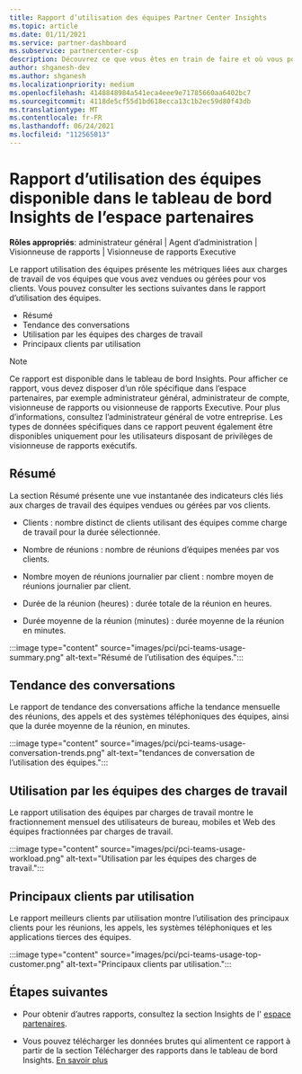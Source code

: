 ```yaml
---
title: Rapport d’utilisation des équipes Partner Center Insights
ms.topic: article
ms.date: 01/11/2021
ms.service: partner-dashboard
ms.subservice: partnercenter-csp
description: Découvrez ce que vous êtes en train de faire et où vous pouvez améliorer l’utilisation des abonnements aux équipes que vous vendez ou gérez pour vos clients.
author: shganesh-dev
ms.author: shganesh
ms.localizationpriority: medium
ms.openlocfilehash: 4148848984a541eca4eee9e71785660aa6402bc7
ms.sourcegitcommit: 4118de5cf55d1bd618ecca13c1b2ec59d80f43db
ms.translationtype: MT
ms.contentlocale: fr-FR
ms.lasthandoff: 06/24/2021
ms.locfileid: "112565013"
---
```

# <a name="teams-usage-report-available-from-the-partner-center-insights-dashboard"></a>Rapport d’utilisation des équipes disponible dans le tableau de bord Insights de l’espace partenaires

**Rôles appropriés**: administrateur général | Agent d’administration | Visionneuse de rapports | Visionneuse de rapports Executive

Le rapport utilisation des équipes présente les métriques liées aux charges de travail de vos équipes que vous avez vendues ou gérées pour vos clients. Vous pouvez consulter les sections suivantes dans le rapport d’utilisation des équipes.

- Résumé
- Tendance des conversations
- Utilisation par les équipes des charges de travail
- Principaux clients par utilisation

 > [!NOTE]
 > Ce rapport est disponible dans le tableau de bord Insights. Pour afficher ce rapport, vous devez disposer d’un rôle spécifique dans l’espace partenaires, par exemple administrateur général, administrateur de compte, visionneuse de rapports ou visionneuse de rapports Executive. Pour plus d’informations, consultez l’administrateur général de votre entreprise. Les types de données spécifiques dans ce rapport peuvent également être disponibles uniquement pour les utilisateurs disposant de privilèges de visionneuse de rapports exécutifs.

## <a name="summary"></a>Résumé

La section Résumé présente une vue instantanée des indicateurs clés liés aux charges de travail des équipes vendues ou gérées par vos clients.  

- Clients : nombre distinct de clients utilisant des équipes comme charge de travail pour la durée sélectionnée.

- Nombre de réunions : nombre de réunions d’équipes menées par vos clients.

- Nombre moyen de réunions journalier par client : nombre moyen de réunions journalier par client. 

- Durée de la réunion (heures) : durée totale de la réunion en heures. 

- Durée moyenne de la réunion (minutes) : durée moyenne de la réunion en minutes. 

:::image type="content" source="images/pci/pci-teams-usage-summary.png" alt-text="Résumé de l’utilisation des équipes.":::

## <a name="conversations-trend"></a>Tendance des conversations

Le rapport de tendance des conversations affiche la tendance mensuelle des réunions, des appels et des systèmes téléphoniques des équipes, ainsi que la durée moyenne de la réunion, en minutes.

:::image type="content" source="images/pci/pci-teams-usage-conversation-trends.png" alt-text="tendances de conversation de l’utilisation des équipes.":::

## <a name="teams-usage-by-workloads"></a>Utilisation par les équipes des charges de travail

Le rapport utilisation des équipes par charges de travail montre le fractionnement mensuel des utilisateurs de bureau, mobiles et Web des équipes fractionnées par charges de travail.

:::image type="content" source="images/pci/pci-teams-usage-workload.png" alt-text="Utilisation par les équipes des charges de travail.":::

## <a name="top-customers-by-usage"></a>Principaux clients par utilisation

Le rapport meilleurs clients par utilisation montre l’utilisation des principaux clients pour les réunions, les appels, les systèmes téléphoniques et les applications tierces des équipes.

:::image type="content" source="images/pci/pci-teams-usage-top-customer.png" alt-text="Principaux clients par utilisation.":::

## <a name="next-steps"></a>Étapes suivantes

- Pour obtenir d’autres rapports, consultez la section Insights de l' [espace partenaires](partner-center-insights.md).

- Vous pouvez télécharger les données brutes qui alimentent ce rapport à partir de la section Télécharger des rapports dans le tableau de bord Insights. [En savoir plus](pci-download-reports.md) 

